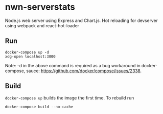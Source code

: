 # nwn-serverstats

Node.js web server using Express and Chart.js. Hot reloading for devserver using webpack and react-hot-loader

## Run
```
docker-compose up -d
xdg-open localhost:3000
```

Note: -d in the above command is required as a bug workaround in docker-compose, sauce: https://github.com/docker/compose/issues/2338.

## Build
`docker-compose up` builds the image the first time. To rebuild run
```
docker-compose build --no-cache
```
